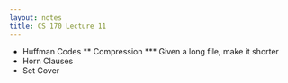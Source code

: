 ```yaml
---
layout: notes
title: CS 170 Lecture 11
---
```


* Huffman Codes
** Compression
*** Given a long file, make it shorter
* Horn Clauses
* Set Cover

